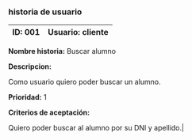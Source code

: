 
### historia de usuario

**ID:** 001 | **Usuario:** cliente                               
| --------- | --------------------------------------------------| 
**Nombre historia:** Buscar alumno

**Descripcion:** 

Como usuario quiero poder buscar un alumno.

**Prioridad:** 1

**Criterios de aceptación:**

 Quiero poder buscar al alumno por su DNI y apellido.|


